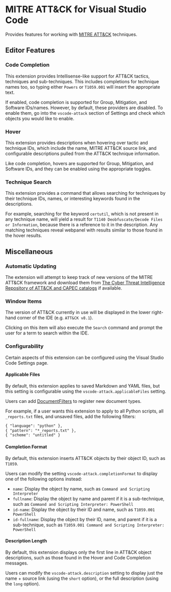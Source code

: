 # MITRE ATT&CK for Visual Studio Code

<!-- ![build badge](https://github.com/redcanaryco/vscode-attack/workflows/build/badge.svg)
![release badge](https://github.com/redcanaryco/vscode-attack/workflows/release/badge.svg) -->

Provides features for working with [MITRE ATT&CK](https://attack.mitre.org/) techniques.

<!-- ![ATT&CK Logo](https://attack.mitre.org/theme/images/MITRE_ATTACK_logo_Lockup-white-transparent.png) -->

## Editor Features

### Code Completion

This extension provides Intellisense-like support for ATT&CK tactics, techniques and sub-techniques. This includes completions for technique names too, so typing either `Powers` or `T1059.001` will insert the appropriate text.

If enabled, code completion is supported for Group, Mitigation, and Software IDs/names. However, by default, these providers are disabled. To enable them, go into the `vscode-attack` section of Settings and check which objects you would like to enable.

### Hover

This extension provides descriptions when hovering over tactic and technique IDs, which include the name, MITRE ATT&CK source link, and configurable descriptions pulled from the ATT&CK technique information.

Like code completion, hovers are supported for Group, Mitigation, and Software IDs, and they can be enabled using the appropriate toggles.

### Technique Search

This extension provides a command that allows searching for techniques by their technique IDs, names, or interesting keywords found in the descriptions.

For example, searching for the keyword `certutil`, which is not present in any technique name, will yield a result for `T1140 Deobfuscate/Decode Files or Information`, because there is a reference to it in the description. Any matching techniques reveal webpanel with results similar to those found in the hover results.

## Miscellaneous

### Automatic Updating

The extension will attempt to keep track of new versions of the MITRE ATT&CK framework and download them from [The Cyber Threat Intelligence Repository of ATT&CK and CAPEC catalogs](https://github.com/mitre/cti) if available.

### Window Items

The version of ATT&CK currently in use will be displayed in the lower right-hand corner of the IDE (e.g. `ATT&CK v8.1`).

Clicking on this item will also execute the `Search` command and prompt the user for a term to search within the IDE.

### Configurability

Certain aspects of this extension can be configured using the Visual Studio Code Settings page.

#### Applicable Files

By default, this extension applies to saved Markdown and YAML files, but this setting is configurable using the `vscode-attack.applicableFiles` setting.

Users can add [DocumentFilters](https://code.visualstudio.com/api/references/vscode-api#DocumentFilter) to register new document types.

For example, if a user wants this extension to apply to all Python scripts, all `_reports.txt` files, and unsaved files, add the following filters:

```txt
{ "language": "python" },
{ "pattern": "*_reports.txt" },
{ "scheme": "untitled" }
```

#### Completion Format

By default, this extension inserts ATT&CK objects by their object ID, such as `T1059`.

Users can modify the setting `vscode-attack.completionFormat` to display one of the following options instead:

* `name`: Display the object by name, such as `Command and Scripting Interpreter`
* `fullname`: Display the object by name and parent if it is a sub-technique, such as `Command and Scripting Interpreter: PowerShell`
* `id-name`: Display the object by their ID and name, such as `T1059.001 PowerShell`
* `id-fullname`: Display the object by their ID, name, and parent if it is a sub-technique, such as `T1059.001 Command and Scripting Interpreter: PowerShell`

#### Description Length

By default, this extension displays only the first line in ATT&CK object descriptions, such as those found in the Hover and Code Completion messages.

Users can modify the `vscode-attack.description` setting to display just the name + source link (using the `short` option), or the full description (using the `long` option).
